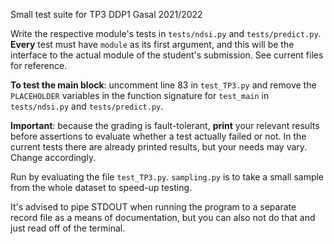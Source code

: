 Small test suite for TP3 DDP1 Gasal 2021/2022


Write the respective module's tests in `tests/ndsi.py` and `tests/predict.py`.
**Every** test must have `module` as its first argument, and this will be the interface to the actual module of the student's submission. See current files for reference.



**To test the main block**: uncomment line 83 in `test_TP3.py` and remove the `PLACEHOLDER` variables in the function signature for `test_main` in `tests/ndsi.py` and `tests/predict.py`.



**Important**: because the grading is fault-tolerant, **print** your relevant results before assertions to evaluate whether a test actually failed or not. In the current tests there are already printed results, but your needs may vary. Change accordingly.



Run by evaluating the file `test_TP3.py`. `sampling.py` is to take a small sample from the whole dataset to speed-up testing.


It's advised to pipe STDOUT when running the program to a separate record file as a means of documentation, but you can also not do that and just read off of the terminal.
